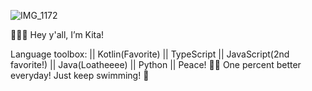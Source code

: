 ![IMG_1172](https://user-images.githubusercontent.com/33188711/123331937-8651e980-d505-11eb-8378-af26f8c83851.GIF)


🧜🏼‍♀️  Hey y'all, I’m Kita!

Language toolbox: ||
Kotlin(Favorite) ||
TypeScript ||
JavaScript(2nd favorite!) ||
Java(Loatheeee) ||
Python ||
Peace! ✌🏽
One percent better everyday! 
Just keep swimming! 🐬
